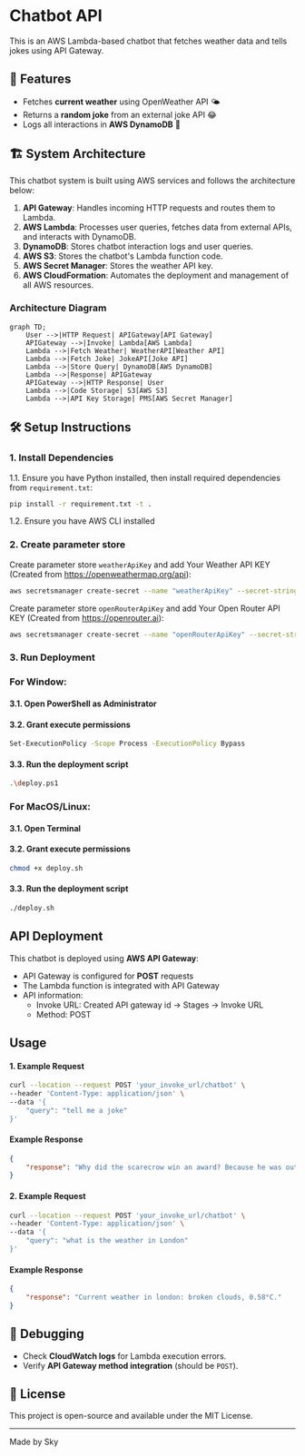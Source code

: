 # Chatbot API

This is an AWS Lambda-based chatbot that fetches weather data and tells jokes using API Gateway.

## 🚀 Features
- Fetches **current weather** using OpenWeather API 🌤️
- Returns a **random joke** from an external joke API 😂
- Logs all interactions in **AWS DynamoDB** 📝


## 🏗️ System Architecture
This chatbot system is built using AWS services and follows the architecture below:

1. **API Gateway**: Handles incoming HTTP requests and routes them to Lambda.
2. **AWS Lambda**: Processes user queries, fetches data from external APIs, and interacts with DynamoDB.
3. **DynamoDB**: Stores chatbot interaction logs and user queries.
4. **AWS S3**: Stores the chatbot's Lambda function code.
4. **AWS Secret Manager**: Stores the weather API key.
5. **AWS CloudFormation**: Automates the deployment and management of all AWS resources.

### **Architecture Diagram**
```mermaid
graph TD;
    User -->|HTTP Request| APIGateway[API Gateway]
    APIGateway -->|Invoke| Lambda[AWS Lambda]
    Lambda -->|Fetch Weather| WeatherAPI[Weather API]
    Lambda -->|Fetch Joke| JokeAPI[Joke API]
    Lambda -->|Store Query| DynamoDB[AWS DynamoDB]
    Lambda -->|Response| APIGateway
    APIGateway -->|HTTP Response| User
    Lambda -->|Code Storage| S3[AWS S3]
    Lambda -->|API Key Storage| PMS[AWS Secret Manager]
```

## 🛠️ Setup Instructions

### **1. Install Dependencies**
1.1. Ensure you have Python installed, then install required dependencies from `requirement.txt`:
```sh
pip install -r requirement.txt -t .
```
1.2. Ensure you have AWS CLI installed

### **2. Create parameter store**
Create parameter store `weatherApiKey` and add Your Weather API KEY (Created from https://openweathermap.org/api):
```sh
aws secretsmanager create-secret --name "weatherApiKey" --secret-string '{\"API_KEY\":\"YOUR_KEY_HERE\"}'
```

Create parameter store `openRouterApiKey` and add Your Open Router API KEY (Created from https://openrouter.ai):
```sh
aws secretsmanager create-secret --name "openRouterApiKey" --secret-string '{\"API_KEY\":\"YOUR_KEY_HERE\"}'
```

### **3. Run Deployment**
### For Window: ###
#### 3.1. Open PowerShell as Administrator ####
#### 3.2. Grant execute permissions ####
```sh
Set-ExecutionPolicy -Scope Process -ExecutionPolicy Bypass
```
#### 3.3. Run the deployment script ####
```sh
.\deploy.ps1
```

### For MacOS/Linux: ###
#### 3.1. Open Terminal ####
#### 3.2. Grant execute permissions ####
```sh
chmod +x deploy.sh
```
#### 3.3. Run the deployment script ####
```sh
./deploy.sh
```

## **API Deployment**
This chatbot is deployed using **AWS API Gateway**:
- API Gateway is configured for **POST** requests
- The Lambda function is integrated with API Gateway
- API information:
    + Invoke URL: Created API gateway id -> Stages -> Invoke URL
    + Method: POST

## **Usage**
#### **1. Example Request**
```sh
curl --location --request POST 'your_invoke_url/chatbot' \
--header 'Content-Type: application/json' \
--data '{
    "query": "tell me a joke"
}'
```

#### **Example Response**
```json
{
    "response": "Why did the scarecrow win an award? Because he was outstanding in his field!"
}
```

#### **2. Example Request**
```sh
curl --location --request POST 'your_invoke_url/chatbot' \
--header 'Content-Type: application/json' \
--data '{
    "query": "what is the weather in London"
}'
```

#### **Example Response**
```json
{
    "response": "Current weather in london: broken clouds, 0.58°C."
}
```

## **🐞 Debugging**
- Check **CloudWatch logs** for Lambda execution errors.
- Verify **API Gateway method integration** (should be `POST`).

## 📜 License
This project is open-source and available under the MIT License.

---
Made by Sky